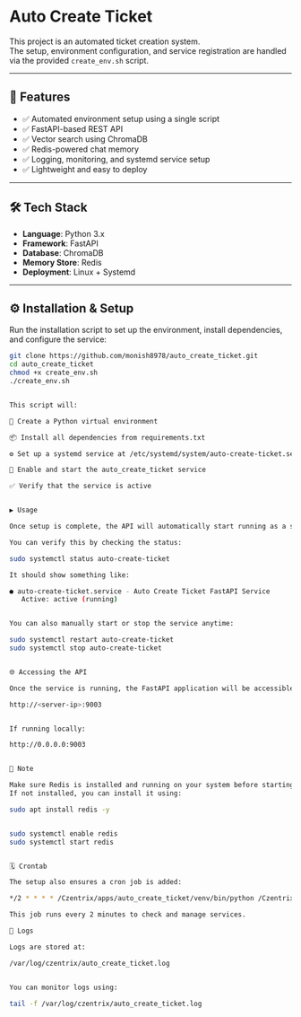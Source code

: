 # Auto Create Ticket

This project is an automated ticket creation system.  
The setup, environment configuration, and service registration are handled via the provided `create_env.sh` script.

---

## 🚀 Features

- ✅ Automated environment setup using a single script  
- ✅ FastAPI-based REST API  
- ✅ Vector search using ChromaDB  
- ✅ Redis-powered chat memory  
- ✅ Logging, monitoring, and systemd service setup  
- ✅ Lightweight and easy to deploy  

---

## 🛠️ Tech Stack

- **Language**: Python 3.x  
- **Framework**: FastAPI  
- **Database**: ChromaDB  
- **Memory Store**: Redis  
- **Deployment**: Linux + Systemd  

---

## ⚙️ Installation & Setup

Run the installation script to set up the environment, install dependencies, and configure the service:

```bash
git clone https://github.com/monish8978/auto_create_ticket.git
cd auto_create_ticket
chmod +x create_env.sh
./create_env.sh


This script will:

🔧 Create a Python virtual environment

📦 Install all dependencies from requirements.txt

⚙️ Set up a systemd service at /etc/systemd/system/auto-create-ticket.service

🔁 Enable and start the auto_create_ticket service

✅ Verify that the service is active


▶️ Usage

Once setup is complete, the API will automatically start running as a service.

You can verify this by checking the status:

sudo systemctl status auto-create-ticket

It should show something like:

● auto-create-ticket.service - Auto Create Ticket FastAPI Service
   Active: active (running)


You can also manually start or stop the service anytime:

sudo systemctl restart auto-create-ticket
sudo systemctl stop auto-create-ticket


🌐 Accessing the API

Once the service is running, the FastAPI application will be accessible at:

http://<server-ip>:9003


If running locally:

http://0.0.0.0:9003


🧠 Note

Make sure Redis is installed and running on your system before starting the app.
If not installed, you can install it using:

sudo apt install redis -y


sudo systemctl enable redis
sudo systemctl start redis


🗓️ Crontab

The setup also ensures a cron job is added:

*/2 * * * * /Czentrix/apps/auto_create_ticket/venv/bin/python /Czentrix/apps/auto_create_ticket/service_check.py

This job runs every 2 minutes to check and manage services.

📁 Logs

Logs are stored at:

/var/log/czentrix/auto_create_ticket.log


You can monitor logs using:

tail -f /var/log/czentrix/auto_create_ticket.log
